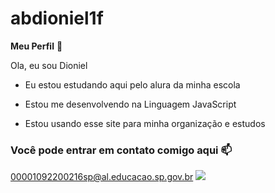 # abdioniel1f
**Meu Perfil** 👋

Ola, eu sou Dioniel

- Eu estou estudando aqui pelo alura da minha escola

- Estou me desenvolvendo na Linguagem JavaScript

- Estou usando esse site para minha organização e estudos

### Você pode entrar em contato comigo aqui  📫 

00001092200216sp@al.educacao.sp.gov.br
![](https://media.tenor.com/D4JUqaLLgeoAAAAi/one-piece-pixel.gif)
